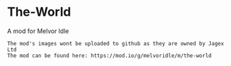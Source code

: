 # The-World
A mod for Melvor Idle

	The mod's images wont be uploaded to github as they are owned by Jagex Ltd
	The mod can be found here: https://mod.io/g/melvoridle/m/the-world